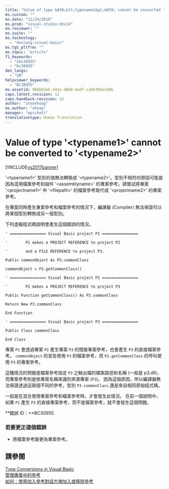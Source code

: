 ```yaml
---
title: "Value of type &#39;&lt;typename1&gt;&#39; cannot be converted to &#39;&lt;typename2&gt;&#39; | Microsoft Docs"
ms.custom: ""
ms.date: "11/24/2016"
ms.prod: "visual-studio-dev14"
ms.reviewer: ""
ms.suite: ""
ms.technology: 
  - "devlang-visual-basic"
ms.tgt_pltfrm: ""
ms.topic: "article"
f1_keywords: 
  - "vbc30955"
  - "bc30955"
dev_langs: 
  - "VB"
helpviewer_keywords: 
  - "BC30955"
ms.assetid: 966b61eb-441e-48b0-bedf-ca95384ecb8b
caps.latest.revision: 12
caps.handback.revision: 12
author: "stevehoag"
ms.author: "shoag"
manager: "wpickett"
translationtype: Human Translation
---
```

# Value of type &#39;&lt;typename1&gt;&#39; cannot be converted to &#39;&lt;typename2&gt;&#39;
[!INCLUDE[vs2017banner](../../../csharp/includes/vs2017banner.md)]

'\<typename1\>' 型別的值無法轉換成 '\<typename2\>'。型別不相符的原因可能是因為混用檔案參考和組件 '\<assemblyname\>' 的專案參考。請嘗試將專案 '\<projectname1\>' 中 '\<filepath\>' 的檔案參考取代成 '\<projectname2\>' 的專案參考。  
  
 在專案同時產生專案參考和檔案參考的情況下，編譯器 \(Compiler\) 無法保證可以將某個型別轉換成另一個型別。  
  
 下列虛擬程式碼說明會產生這個錯誤的情況。  
  
 `' ================ Visual Basic project P1 ================`  
  
 `'        P1 makes a PROJECT REFERENCE to project P2`  
  
 `'        and a FILE REFERENCE to project P3.`  
  
 `Public commonObject As P3.commonClass`  
  
 `commonObject = P2.getCommonClass()`  
  
 `' ================ Visual Basic project P2 ================`  
  
 `'        P2 makes a PROJECT REFERENCE to project P3`  
  
 `Public Function getCommonClass() As P3.commonClass`  
  
 `Return New P3.commonClass`  
  
 `End Function`  
  
 `' ================ Visual Basic project P3 ================`  
  
 `Public Class commonClass`  
  
 `End Class`  
  
 專案 `P1` 會透過專案 `P2` 產生專案 `P3` 的間接專案參考，也會產生 `P3` 的直接檔案參考。  `commonObject` 的宣告使用 `P3` 的檔案參考，而 `P2.getCommonClass` 的呼叫使用 `P3` 的專案參考。  
  
 這種情況的問題是檔案參考指定 `P3` 之輸出檔的檔案路徑和名稱 \(一般是 p3.dll\)，而專案參考則是依專案名稱來識別來源專案 \(`P3`\)。  因為這個原因，所以編譯器無法保證透過這兩個不同的參考，型別 `P3.commonClass` 還是來自相同原始程式碼。  
  
 一般是在混合使用專案參考和檔案參考時，才會發生此情況。  在前一個說明中，如果 `P1` 產生 `P3` 的直接專案參考，而不是檔案參考，就不會發生這個問題。  
  
 **錯誤 ID：**BC30955  
  
### 若要更正這個錯誤  
  
-   將檔案參考變更為專案參考。  
  
## 請參閱  
 [Type Conversions in Visual Basic](../../../visual-basic/programming-guide/language-features/data-types/type-conversions.md)   
 [管理專案中的參考](/visual-studio/ide/managing-references-in-a-project)   
 [如何：使用加入參考對話方塊加入或移除參考](http://msdn.microsoft.com/zh-tw/3bd75d61-f00c-47c0-86a2-dd1f20e231c9)